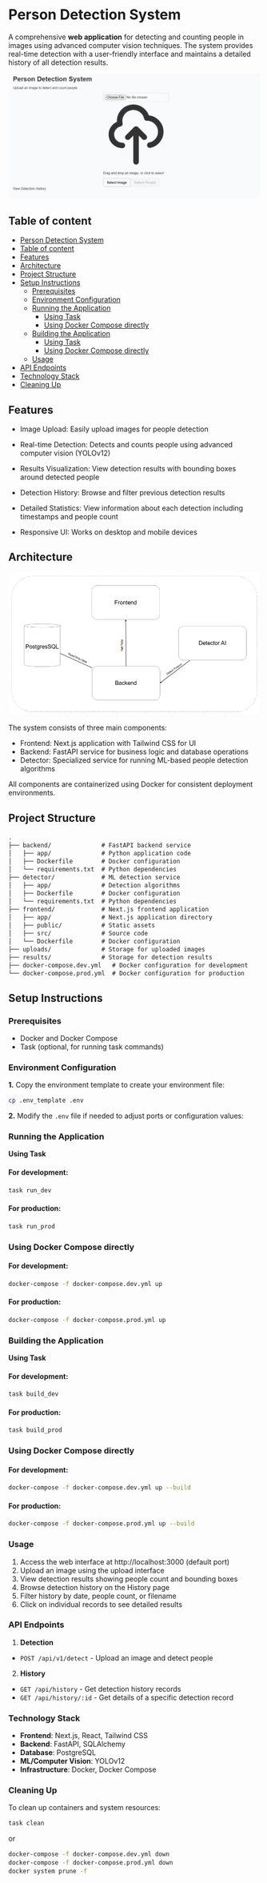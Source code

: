 # Person Detection System

A comprehensive **web application** for detecting and counting people in images using advanced computer vision techniques. The system provides real-time detection with a user-friendly interface and maintains a detailed history of all detection results.

![alt text](resource/image_1.png)

## Table of content
- [Person Detection System](#person-detection-system)
- [Table of content](#table-of-content)
- [Features](#features)
- [Architecture](#architecture)
- [Project Structure](#project-structure)
- [Setup Instructions](#setup-instructions)
    - [Prerequisites](#prerequisites)
    - [Environment Configuration](#environment-configuration)
    - [Running the Application](#running-the-application)
        - [Using Task](#using-task)
        - [Using Docker Compose directly](#using-docker-compose-directly)
    - [Building the Application](#building-the-application)
        - [Using Task](#using-task-1)
        - [Using Docker Compose directly](#using-docker-compose-directly-1)
    - [Usage](#usage)
- [API Endpoints](#api-endpoints)
- [Technology Stack](#technology-stack)
- [Cleaning Up](#cleaning-up)

## Features
- Image Upload: Easily upload images for people detection

- Real-time Detection: Detects and counts people using advanced computer vision (YOLOv12)

- Results Visualization: View detection results with bounding boxes around detected people

- Detection History: Browse and filter previous detection results

- Detailed Statistics: View information about each detection including timestamps and people count

- Responsive UI: Works on desktop and mobile devices

## Architecture

![alt text](resource/image_2.png)

The system consists of three main components:

- Frontend: Next.js application with Tailwind CSS for UI
- Backend: FastAPI service for business logic and database operations
- Detector: Specialized service for running ML-based people detection algorithms

All components are containerized using Docker for consistent deployment environments.

## Project Structure

```text
.
├── backend/              # FastAPI backend service
│   ├── app/              # Python application code
│   ├── Dockerfile        # Docker configuration
│   └── requirements.txt  # Python dependencies
├── detector/             # ML detection service
│   ├── app/              # Detection algorithms
│   ├── Dockerfile        # Docker configuration
│   └── requirements.txt  # Python dependencies
├── frontend/             # Next.js frontend application
│   ├── app/              # Next.js application directory
│   ├── public/           # Static assets
│   ├── src/              # Source code
│   └── Dockerfile        # Docker configuration
├── uploads/              # Storage for uploaded images
├── results/              # Storage for detection results
├── docker-compose.dev.yml   # Docker configuration for development
└── docker-compose.prod.yml  # Docker configuration for production
```

## Setup Instructions

### Prerequisites

- Docker and Docker Compose
- Task (optional, for running task commands)

### Environment Configuration

**1.** Copy the environment template to create your environment file:

```bash
cp .env_template .env
```

**2.** Modify the `.env` file if needed to adjust ports or configuration values:

### Running the Application

**Using Task**

#### For development:

```bash
task run_dev
```
#### For production:

```bash
task run_prod
```

### Using Docker Compose directly

#### For development:

```bash
docker-compose -f docker-compose.dev.yml up
```
#### For production:

```bash
docker-compose -f docker-compose.prod.yml up
```

### Building the Application

**Using Task**

#### For development:

```bash
task build_dev
```
#### For production:

```bash
task build_prod
```

### Using Docker Compose directly

#### For development:

```bash
docker-compose -f docker-compose.dev.yml up --build
```
#### For production:

```bash
docker-compose -f docker-compose.prod.yml up --build
```

### Usage

1. Access the web interface at http://localhost:3000 (default port)
2. Upload an image using the upload interface
3. View detection results showing people count and bounding boxes
4. Browse detection history on the History page
5. Filter history by date, people count, or filename
6. Click on individual records to see detailed results

### API Endpoints

1. **Detection**
- `POST /api/v1/detect` - Upload an image and detect people
2. **History**
- `GET /api/history` - Get detection history records
- `GET /api/history/:id` - Get details of a specific detection record

### Technology Stack

- **Frontend**: Next.js, React, Tailwind CSS
- **Backend**: FastAPI, SQLAlchemy
- **Database**: PostgreSQL
- **ML/Computer Vision**: YOLOv12
- **Infrastructure**: Docker, Docker Compose

### Cleaning Up
To clean up containers and system resources:

```bash
task clean
```

or

```bash
docker-compose -f docker-compose.dev.yml down
docker-compose -f docker-compose.prod.yml down
docker system prune -f
```